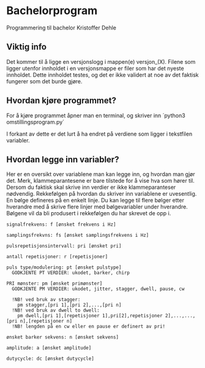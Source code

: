 # Bachelorprogram
Programmering til bachelor Kristoffer Dehle

## Viktig info

Det kommer til å ligge en versjonslogg i mappen(e) versjon_(X). Filene som ligger utenfor innholdet i en versjonsmappe er filer som har det nyeste innholdet. Dette innholdet testes, og det er ikke validert at noe av det faktisk fungerer som det burde gjøre. 

## Hvordan kjøre programmet?

For å kjøre programmet åpner man en terminal, og skriver inn ´python3 omstillingsprogram.py´

I forkant av dette er det lurt å ha endret på verdiene som ligger i tekstfilen variabler.

## Hvordan legge inn variabler?

Her er en oversikt over variablene man kan legge inn, og hvordan man gjør det. Merk, klammeparantesene er bare tilstede for å vise hva som hører til. Dersom du faktisk skal skrive inn verdier er ikke klammeparanteser nødvendig. Rekkefølgen på hvordan du skriver inn variablene er uvesentlig. En bølge defineres på en enkelt linje. Du kan legge til flere bølger etter hverandre med å skrive flere linjer med bølgevariabler under hverandre. Bølgene vil da bli produsert i rekkefølgen du har skrevet de opp i.

```
signalfrekvens: f [ønsket frekvens i Hz]

samplingsfrekvns: fs [ønsket samplingsfrekvens i Hz]

pulsrepetisjonsintervall: pri [ønsket pri]

antall repetisjoner: r [repetisjoner]

puls type/modulering: pt [ønsket pulstype]
  GODKJENTE PT VERDIER: ukodet, barker, chirp

PRI mønster: pm [ønsket primønster]
  GODKJENTE PM VERDIER: ukodet, jitter, stagger, dwell, pause, cw

  !NB! ved bruk av stagger:
    pm stagger,[pri 1],[pri 2],...,[pri n]
  !NB! ved bruk av dwell to dwell:
    pm dwell,[pri 1],[repetisjoner 1],pri[2],repetisjoner 2],...,...,[pri n],[repetisjoner n]
  !NB! lengden på en cw eller en pause er definert av pri!

ønsket barker sekvens: n [ønsket sekvens]
  
amplitude: a [ønsket amplitude]

dutycycle: dc [ønsket dutycycle]
```
